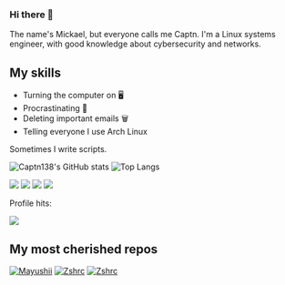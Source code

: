 ### Hi there 👋

The name's Mickael, but everyone calls me Captn.
I'm a Linux systems engineer, with good knowledge about cybersecurity and networks.

## My skills
- Turning the computer on 🖥
- Procrastinating 🧠
- Deleting important emails 🗑️
- Telling everyone I use Arch Linux

Sometimes I write scripts.

![Captn138's GitHub stats](https://github-readme-stats.vercel.app/api?username=Captn138&show_icons=true&theme=tokyonight)
![Top Langs](https://github-readme-stats.vercel.app/api/top-langs/?username=Captn138&theme=tokyonight&layout=compact)

![](https://img.shields.io/badge/OS-Linux-informational?style=flat&logo=linux&logoColor=white&color=2bbc8a)
![](https://img.shields.io/badge/Shell-Zsh-informational?style=flat&logo=gnu-bash&logoColor=white&color=2bbc8a)
![](https://img.shields.io/badge/Tools-Proxmox-informational?style=flat&logo=proxmox&logoColor=white&color=2bbc8a)
![](https://img.shields.io/badge/Tools-Qemu-informational?Style=flat&logo=qemu&logoColor=white&color=2bbc8a)

Profile hits:

![](https://profile-counter.glitch.me/Captn138/count.svg)

## My most cherished repos
[![Mayushii](https://github-readme-stats.vercel.app/api/pin/?username=Captn138&repo=mayushii&theme=tokyonight)](https://github.com/Captn138/mayushii)
[![Zshrc](https://github-readme-stats.vercel.app/api/pin/?username=Captn138&repo=customconfigs&theme=tokyonight)](https://github.com/Captn138/customconfigs)
[![Zshrc](https://github-readme-stats.vercel.app/api/pin/?username=Captn138&repo=myopenvpn&theme=tokyonight)](https://github.com/Captn138/myopenvpn)
